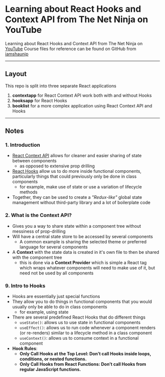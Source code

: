 # Learning about React Hooks and Context API from The Net Ninja on YouTube
Learning about React Hooks and Context API from The Net Ninja on [YouTube](https://www.youtube.com/playlist?list=PL4cUxeGkcC9hNokByJilPg5g9m2APUePI)
Course files for reference can be found on GitHub from [iamshaunjp](https://github.com/iamshaunjp/react-context-hooks)

---

## Layout
This repo is split into three separate React applications
1. **contextapp** for React Context API work both with and without Hooks
2. **hooksapp** for React Hooks
3. **booklist** for a more complex application using React Context API and Hooks
---

## Notes
### 1. Introduction
- [React Context API](https://reactjs.org/docs/context.html) allows for cleaner and easier sharing of state between components
    - as opposed to extensive prop drilling
- [React Hooks](https://reactjs.org/docs/hooks-intro.html) allow us to do more inside functional components, particularly things that could previously only be done in class components
    - for example, make use of state or use a variation of lifecycle methods
- Together, they can be used to create a *"Redux-like"* global state management without third-party library and a lot of boilerplate code

### 2. What is the Context API?
- Gives you a way to share state within a component tree without messiness of prop-drilling
- Will have a central state store to be accessed by several components
    - A common example is sharing the selected theme or preferred language for several components
- A **Context** with the state data is created in it's own file to then be shared with the component tree
    - this is done via a **Context Provider** which is simple a React tag which wraps whatever components will need to make use of it, but need not be used by all components
### 9. Intro to Hooks
- Hooks are essentially just special functions
- They allow you to do things in functional components that you would usually only be able to do in class components
    - for example, using state
- There are several predefined React Hooks that do different things
    - `useState()`: allows us to use state in functional components
    - `useEffect()`: allows us to run code whenever a component renders (or re-renders) similar to a lifecycle method in a class component
    - `useContext()`: allows us to consume context in a functional component
- **Hook Rules**:
    - **Only Call Hooks at the Top Level: Don’t call Hooks inside loops, conditions, or nested functions.**
    - **Only Call Hooks from React Functions: Don’t call Hooks from regular JavaScript functions.**
